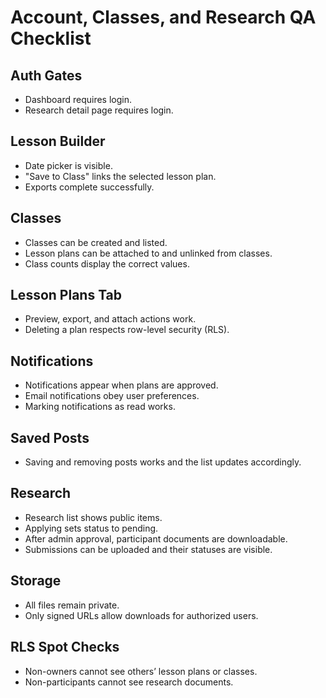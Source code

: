 # Account, Classes, and Research QA Checklist

## Auth Gates
- Dashboard requires login.
- Research detail page requires login.

## Lesson Builder
- Date picker is visible.
- "Save to Class" links the selected lesson plan.
- Exports complete successfully.

## Classes
- Classes can be created and listed.
- Lesson plans can be attached to and unlinked from classes.
- Class counts display the correct values.

## Lesson Plans Tab
- Preview, export, and attach actions work.
- Deleting a plan respects row-level security (RLS).

## Notifications
- Notifications appear when plans are approved.
- Email notifications obey user preferences.
- Marking notifications as read works.

## Saved Posts
- Saving and removing posts works and the list updates accordingly.

## Research
- Research list shows public items.
- Applying sets status to pending.
- After admin approval, participant documents are downloadable.
- Submissions can be uploaded and their statuses are visible.

## Storage
- All files remain private.
- Only signed URLs allow downloads for authorized users.

## RLS Spot Checks
- Non-owners cannot see others’ lesson plans or classes.
- Non-participants cannot see research documents.
